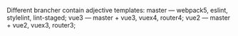 Different brancher contain adjective templates:
master — webpack5, eslint, stylelint, lint-staged;
vue3 — master + vue3, vuex4, router4;
vue2 — master + vue2, vuex3, router3;
